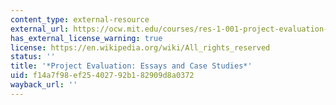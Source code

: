 ```yaml
---
content_type: external-resource
external_url: https://ocw.mit.edu/courses/res-1-001-project-evaluation-essays-and-case-studies-fall-2023/
has_external_license_warning: true
license: https://en.wikipedia.org/wiki/All_rights_reserved
status: ''
title: '*Project Evaluation: Essays and Case Studies*'
uid: f14a7f98-ef25-4027-92b1-82909d8a0372
wayback_url: ''
---
```

